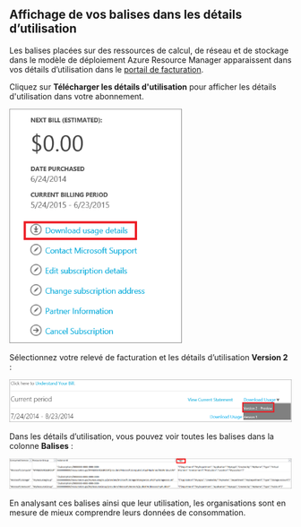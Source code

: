 


## Affichage de vos balises dans les détails d’utilisation

Les balises placées sur des ressources de calcul, de réseau et de stockage dans le modèle de déploiement Azure Resource Manager apparaissent dans vos détails d’utilisation dans le [portail de facturation](https://account.windowsazure.com/).

Cliquez sur **Télécharger les détails d'utilisation** pour afficher les détails d'utilisation dans votre abonnement.

![Détails d’utilisation dans le portail Azure](./media/virtual-machines-common-tag-usage/azure-portal-tags-usage-details.png)

Sélectionnez votre relevé de facturation et les détails d’utilisation **Version 2** :

![Détails d’utilisation dans la version préliminaire 2 du portail Azure](./media/virtual-machines-common-tag-usage/azure-portal-version2-usage-details.png)

Dans les détails d’utilisation, vous pouvez voir toutes les balises dans la colonne **Balises** :

![Colonne Balises dans le portail Azure](./media/virtual-machines-common-tag-usage/azure-portal-tags-column.png)

En analysant ces balises ainsi que leur utilisation, les organisations sont en mesure de mieux comprendre leurs données de consommation.



